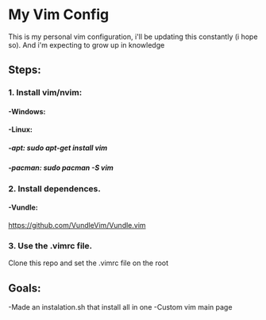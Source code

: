 # My Vim Config
This is my personal vim configuration, i'll be updating this constantly (i hope so). And i'm expecting to grow up in knowledge

## Steps:

### 1. Install vim/nvim:
#### -Windows:
#### -Linux:
##### -apt: sudo apt-get install vim
##### -pacman: sudo pacman -S vim

### 2. Install dependences.
#### -Vundle:
https://github.com/VundleVim/Vundle.vim

### 3. Use the .vimrc file.
Clone this repo and set the .vimrc file on the root

## Goals:
-Made an instalation.sh that install all in one
-Custom vim main page
